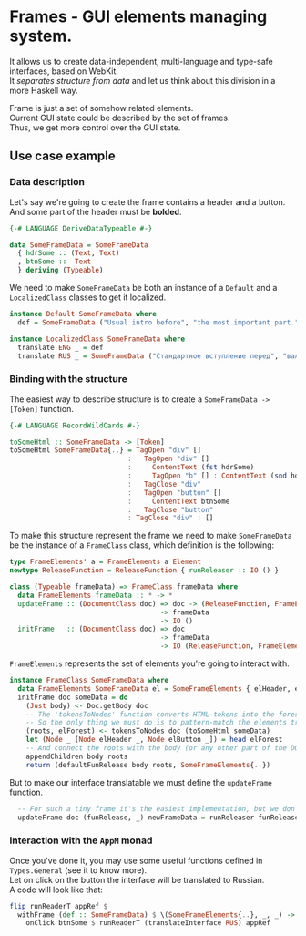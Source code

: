 # Frames - GUI elements managing system.

It allows us to create data-independent, multi-language and type-safe interfaces, based on WebKit.  
It *separates structure from data* and let us think about this division in a more Haskell way.  

Frame is just a set of somehow related elements.  
Current GUI state could be described by the set of frames.  
Thus, we get more control over the GUI state.  

## Use case example

### Data description

Let's say we're going to create the frame contains a header and a button.  
And some part of the header must be **bolded**.

``` haskell
{-# LANGUAGE DeriveDataTypeable #-}

data SomeFrameData = SomeFrameData
  { hdrSome :: (Text, Text)
  , btnSome ::  Text
  } deriving (Typeable)
```

We need to make ```SomeFrameData``` be both an instance of a ```Default```
and a ```LocalizedClass``` classes to get it localized.  

``` haskell
instance Default SomeFrameData where
  def = SomeFrameData ("Usual intro before", "the most important part.") "Click me"

instance LocalizedClass SomeFrameData where
  translate ENG _ = def
  translate RUS _ = SomeFrameData ("Стандартное вступление перед", "важным сообщением.") "Нажми меня"
```

### Binding with the structure

The easiest way to describe structure is to create a ```SomeFrameData -> [Token]``` function.  

``` haskell
{-# LANGUAGE RecordWildCards #-}

toSomeHtml :: SomeFrameData -> [Token]
toSomeHtml SomeFrameData{..} = TagOpen "div" []
                             :   TagOpen "div" []
                             :     ContentText (fst hdrSome)
                             :     TagOpen "b" [] : ContentText (snd hdrSome) : TagClose "b"
                             :   TagClose "div"
                             :   TagOpen "button" []
                             :     ContentText btnSome
                             :   TagClose "button"
                             : TagClose "div" : []
```

To make this structure represent the frame we need to make ```SomeFrameData```
be the instance of a ```FrameClass``` class, which definition is the following:    

``` haskell
type FrameElements' a = FrameElements a Element
newtype ReleaseFunction = ReleaseFunction { runReleaser :: IO () }

class (Typeable frameData) => FrameClass frameData where
  data FrameElements frameData :: * -> *
  updateFrame :: (DocumentClass doc) => doc -> (ReleaseFunction, FrameElements' frameData)
                                     -> frameData
                                     -> IO ()
  initFrame   :: (DocumentClass doc) => doc
                                     -> frameData
                                     -> IO (ReleaseFunction, FrameElements' frameData)
```

```FrameElements``` represents the set of elements you're going to interact with.  

``` haskell
instance FrameClass SomeFrameData where
  data FrameElements SomeFrameData el = SomeFrameElements { elHeader, elButton }
  initFrame doc someData = do
    (Just body) <- Doc.getBody doc
    -- The 'tokensToNodes' function converts HTML-tokens into the forest of WebKit elements.
    -- So the only thing we must do is to pattern-match the elements tree.
    (roots, elForest) <- tokensToNodes doc (toSomeHtml someData)
    let (Node _ [Node elHeader _, Node elButton _]) = head elForest
    -- And connect the roots with the body (or any other part of the DOM).
    appendChildren body roots
    return (defaultFunRelease body roots, SomeFrameElements{..})
```

But to make our interface translatable we must define the ```updateFrame``` function.  

``` haskell
  -- For such a tiny frame it's the easiest implementation, but we don't take into account binded events.
  updateFrame doc (funRelease, _) newFrameData = runReleaser funRelease >> initFrame doc newFrameData  
```

### Interaction with the ```AppM``` monad

Once you've done it, you may use some useful functions defined in ```Types.General``` (see it to know more).  
Let on click on the button the interface will be translated to Russian.   
A code will look like that:  

``` haskell
flip runReaderT appRef $
  withFrame (def :: SomeFrameData) $ \(SomeFrameElements{..}, _, _) -> liftIO $
    onClick btnSome $ runReaderT (translateInterface RUS) appRef
```
